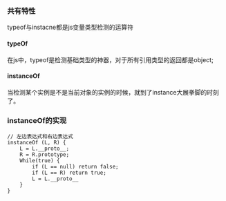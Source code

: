 ### 共有特性
typeof与instacne都是js变量类型检测的运算符
#### typeOf
在js中，typeof是检测基础类型的神器，对于所有引用类型的返回都是object;
#### instanceOf
当检测某个实例是不是当前对象的实例的时候，就到了instance大展拳脚的时刻了。
### instanceOf的实现

```
// 左边表达式和右边表达式
instanceOf (L, R) {
    L = L.__proto__;
    R = R.prototype;
    While(true) {
        if (L == null) return false;
        if (L == R) return true;
        L = L.__proto__
    }
}
```